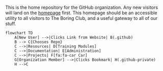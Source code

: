 This is the home repository for the GitHub organization. Any new visitors will land on the [homepage](/profile/README.md) first.
This homepage should be an accessible utility to all visitors to The Boring Club, and a useful gateway to all of our stuff.
```mermaid
flowchart TD
    A[New User] -->|Clicks Link from Website| B(.github)
    B --> C{Chooses Repo}
    C -->|Resources| D[Training Modules]
    C -->|Documentation| E[Administration]
    C -->|Projects| F[fa:fa-car Car]
    G[Organization Member] -->|Clicks Bookmark| H(.github-private)
    H -->C
```
